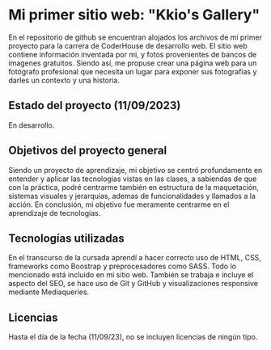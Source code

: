 # Mi primer sitio web: "Kkio's Gallery"

En el repositorio de github se encuentran alojados los archivos de mi primer proyecto para la carrera de CoderHouse de desarrollo web. El sitio web contiene información inventada por mi, y fotos provenientes de bancos de imagenes gratuitos.
Siendo así, me propuse crear una página web para un fotógrafo profesional que necesita un lugar para exponer sus fotografías y darles un contexto y una historia.

## Estado del proyecto (11/09/2023)

En desarrollo.

## Objetivos del proyecto general

Siendo un proyecto de aprendizaje, mi objetivo se centró profundamente en entender y aplicar las tecnologías vistas en las clases, a sabiendas de que con la práctica, podré centrarme también en estructura de la maquetación, sistemas visuales y jerarquías, ademas de funcionalidades y llamados a la acción. En conclusión, mi objetivo fue meramente centrarme en el aprendizaje de tecnologías.

## Tecnologías utilizadas

En el transcurso de la cursada aprendí a hacer correcto uso de HTML, CSS, frameworks como Boostrap y preprocesadores como SASS. Todo lo mencionado está incluido en mi sitio web.
También se trabaja e incluye el aspecto del SEO, se hace uso de Git y GitHub y visualizaciones responsive mediante Mediaqueries.


## Licencias

Hasta el día de la fecha (11/09/23), no se incluyen licencias de ningún tipo.